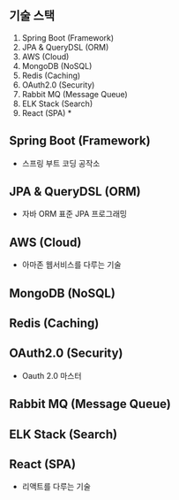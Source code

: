 ## 기술 스택
   1) Spring Boot (Framework)
   2) JPA & QueryDSL (ORM)
   3) AWS (Cloud)
   4) MongoDB (NoSQL) 
   5) Redis (Caching)
   6) OAuth2.0 (Security)
   7) Rabbit MQ (Message Queue)
   8) ELK Stack (Search)
   9) React (SPA) * 

## Spring Boot (Framework)
- 스프링 부트 코딩 공작소

## JPA & QueryDSL (ORM)
- 자바 ORM 표준 JPA 프로그래밍

## AWS (Cloud)
- 아마존 웹서비스를 다루는 기술

## MongoDB (NoSQL)


## Redis (Caching)


## OAuth2.0 (Security)
- Oauth 2.0 마스터

## Rabbit MQ (Message Queue)


## ELK Stack (Search)


## React (SPA)
- 리액트를 다루는 기술
